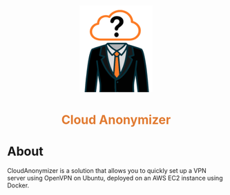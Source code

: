 <div style="text-align:center;">
  <img src="cloud-anonymizer-icon.png" width="170" height="200">
  <h1 style="padding-top: 5px; color: #e17b32;">Cloud Anonymizer</h1>
</div>

# About
CloudAnonymizer is a solution that allows you to quickly set up a VPN server using OpenVPN on Ubuntu, deployed on an AWS EC2 instance using Docker. 
